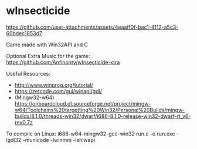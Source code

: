 # wInsecticide

https://github.com/user-attachments/assets/4eaaff0f-bac1-4112-a5c3-60bdec1853d7



Game made with Win32API and C

Optional Extra Music for the game:
https://github.com/Anfinonty/wInsecticide-xtra

Useful Resources:
- http://www.winprog.org/tutorial/ 
- https://zetcode.com/gui/winapi/gdi/
- (Mingw32-w64) https://onboardcloud.dl.sourceforge.net/project/mingw-w64/Toolchains%20targetting%20Win32/Personal%20Builds/mingw-builds/8.1.0/threads-win32/dwarf/i686-8.1.0-release-win32-dwarf-rt_v6-rev0.7z

To compile on Linux:
i686-w64-mingw32-gcc-win32 run.c -o run.exe -lgdi32 -municode -lwinmm -lshlwapi
